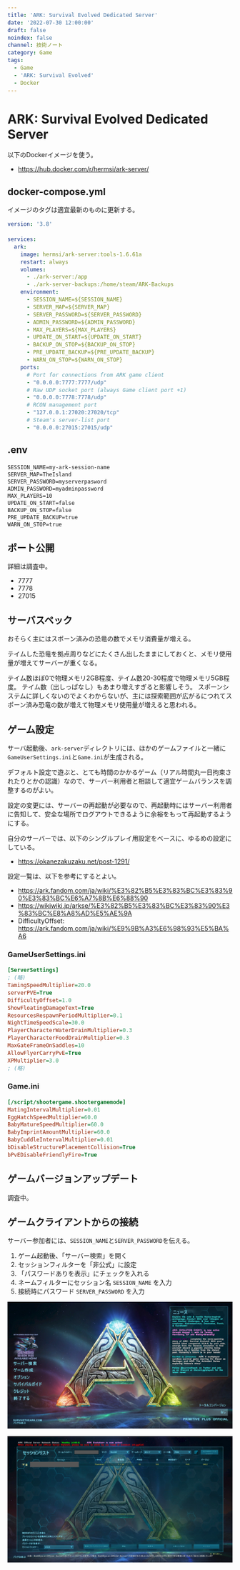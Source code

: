 ```yaml
---
title: 'ARK: Survival Evolved Dedicated Server'
date: '2022-07-30 12:00:00'
draft: false
noindex: false
channel: 技術ノート
category: Game
tags:
  - Game
  - 'ARK: Survival Evolved'
  - Docker
---
```

# ARK: Survival Evolved Dedicated Server

以下のDockerイメージを使う。

- <https://hub.docker.com/r/hermsi/ark-server/>

## docker-compose.yml

イメージのタグは適宜最新のものに更新する。

```yaml
version: '3.8'

services:
  ark:
    image: hermsi/ark-server:tools-1.6.61a
    restart: always
    volumes:
      - ./ark-server:/app
      - ./ark-server-backups:/home/steam/ARK-Backups
    environment:
      - SESSION_NAME=${SESSION_NAME}
      - SERVER_MAP=${SERVER_MAP}
      - SERVER_PASSWORD=${SERVER_PASSWORD}
      - ADMIN_PASSWORD=${ADMIN_PASSWORD}
      - MAX_PLAYERS=${MAX_PLAYERS}
      - UPDATE_ON_START=${UPDATE_ON_START}
      - BACKUP_ON_STOP=${BACKUP_ON_STOP}
      - PRE_UPDATE_BACKUP=${PRE_UPDATE_BACKUP}
      - WARN_ON_STOP=${WARN_ON_STOP}
    ports:
      # Port for connections from ARK game client
      - "0.0.0.0:7777:7777/udp"
      # Raw UDP socket port (always Game client port +1)
      - "0.0.0.0:7778:7778/udp"
      # RCON management port
      - "127.0.0.1:27020:27020/tcp"
      # Steam's server-list port
      - "0.0.0.0:27015:27015/udp"
```

## .env

```env
SESSION_NAME=my-ark-session-name
SERVER_MAP=TheIsland
SERVER_PASSWORD=myserverpasword
ADMIN_PASSWORD=myadminpassword
MAX_PLAYERS=10
UPDATE_ON_START=false
BACKUP_ON_STOP=false
PRE_UPDATE_BACKUP=true
WARN_ON_STOP=true
```

## ポート公開

詳細は調査中。

- 7777
- 7778
- 27015

## サーバスペック

おそらく主にはスポーン済みの恐竜の数でメモリ消費量が増える。

テイムした恐竜を拠点周りなどにたくさん出したままにしておくと、メモリ使用量が増えてサーバーが重くなる。

テイム数ほぼ0で物理メモリ2GB程度、テイム数20-30程度で物理メモリ5GB程度。
テイム数（出しっぱなし）もあまり増えすぎると影響しそう。
スポーンシステムに詳しくないのでよくわからないが、主には探索範囲が広がるにつれてスポーン済み恐竜の数が増えて物理メモリ使用量が増えると思われる。

## ゲーム設定

サーバ起動後、`ark-server`ディレクトリには、ほかのゲームファイルと一緒に`GameUserSettings.ini`と`Game.ini`が生成される。

デフォルト設定で遊ぶと、とても時間のかかるゲーム（リアル時間丸一日拘束されたりとかの認識）なので、サーバー利用者と相談して適宜ゲームバランスを調整するのがよい。

設定の変更には、サーバーの再起動が必要なので、再起動時にはサーバー利用者に告知して、安全な場所でログアウトできるように余裕をもって再起動するようにする。

自分のサーバーでは、以下のシングルプレイ用設定をベースに、ゆるめの設定にしている。

- <https://okanezakuzaku.net/post-1291/>

設定一覧は、以下を参考にするとよい。

- <https://ark.fandom.com/ja/wiki/%E3%82%B5%E3%83%BC%E3%83%90%E3%83%BC%E6%A7%8B%E6%88%90>
- <https://wikiwiki.jp/arkse/%E3%82%B5%E3%83%BC%E3%83%90%E3%83%BC%E8%A8%AD%E5%AE%9A>
- DifficultyOffset: <https://ark.fandom.com/ja/wiki/%E9%9B%A3%E6%98%93%E5%BA%A6>

### GameUserSettings.ini

```ini
[ServerSettings]
; (略)
TamingSpeedMultiplier=20.0
serverPVE=True
DifficultyOffset=1.0
ShowFloatingDamageText=True
ResourcesRespawnPeriodMultiplier=0.1
NightTimeSpeedScale=30.0
PlayerCharacterWaterDrainMultiplier=0.3
PlayerCharacterFoodDrainMultiplier=0.3
MaxGateFrameOnSaddles=10
AllowFlyerCarryPvE=True
XPMultiplier=3.0
; (略)
```

### Game.ini

```ini
[/script/shootergame.shootergamemode]
MatingIntervalMultiplier=0.01
EggHatchSpeedMultiplier=60.0
BabyMatureSpeedMultiplier=60.0
BabyImprintAmountMultiplier=60.0
BabyCuddleIntervalMultiplier=0.01
bDisableStructurePlacementCollision=True
bPvEDisableFriendlyFire=True
```

## ゲームバージョンアップデート

調査中。

## ゲームクライアントからの接続

サーバー参加者には、`SESSION_NAME`と`SERVER_PASSWORD`を伝える。

1. ゲーム起動後、「サーバー検索」を開く
2. セッションフィルターを「非公式」に設定
3. 「パスワードありを表示」にチェックを入れる
4. ネームフィルターにセッション名 `SESSION_NAME` を入力
5. 接続時にパスワード `SERVER_PASSWORD` を入力

![ARK スタート画面](images/20220730115252_1.jpg)

![ARK サーバー検索](images/20220730115650_1_mask.jpg)
